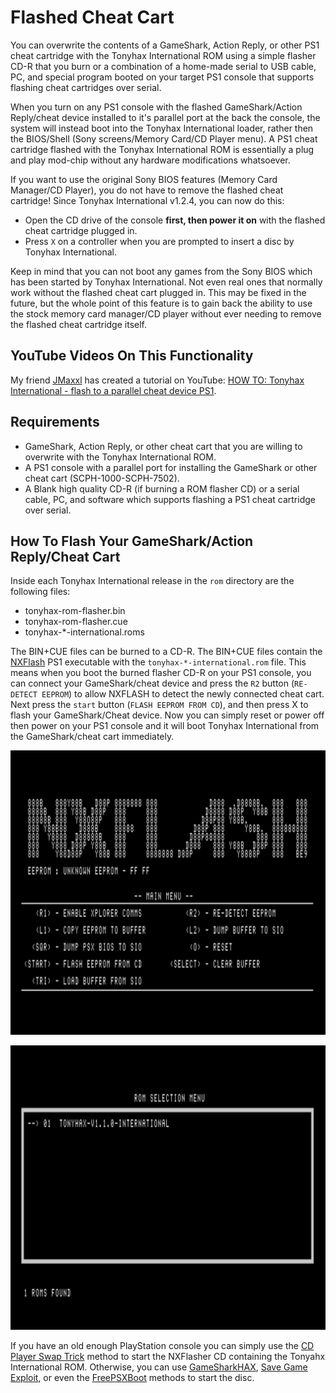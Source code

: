 # Flashed Cheat Cart

You can overwrite the contents of a GameShark, Action Reply, or other PS1 cheat cartridge with the Tonyhax International ROM using a simple flasher CD-R that you burn or a combination of a home-made serial to USB cable, PC, and special program booted on your target PS1 console that supports flashing cheat cartridges over serial.

When you turn on any PS1 console with the flashed GameShark/Action Reply/cheat device installed to it's parallel port at the back the console, the system will instead boot into the Tonyhax International loader, rather then the BIOS/Shell (Sony screens/Memory Card/CD Player menu). A PS1 cheat cartridge flashed with the Tonyhax International ROM is essentially a plug and play mod-chip without any hardware modifications whatsoever.

If you want to use the original Sony BIOS features (Memory Card Manager/CD Player), you do not have to remove the flashed cheat cartridge! Since Tonyhax International v1.2.4, you can now do this:

*   Open the CD drive of the console **first, then power it on** with the flashed cheat cartridge plugged in.
*   Press `X` on a controller when you are prompted to insert a disc by Tonyhax International.

Keep in mind that you can not boot any games from the Sony BIOS which has been started by Tonyhax International. Not even real ones that normally work without the flashed cheat cart plugged in. This may be fixed in the future, but the whole point of this feature is to gain back the ability to use the stock memory card manager/CD player without ever needing to remove the flashed cheat cartridge itself.

## YouTube Videos On This Functionality

My friend [JMaxxl](https://github.com/JMaxxL) has created a tutorial on YouTube: [HOW TO: Tonyhax International - flash to a parallel cheat device PS1](https://www.youtube.com/watch?v=sujXwGnPtqQ).


## Requirements

*   GameShark, Action Reply, or other cheat cart that you are willing to overwrite with the Tonyhax International ROM.
*   A PS1 console with a parallel port for installing the GameShark or other cheat cart (SCPH-1000-SCPH-7502).
*   A Blank high quality CD-R (if burning a ROM flasher CD) or a serial cable, PC, and software which supports flashing a PS1 cheat cartridge over serial.

## How To Flash Your GameShark/Action Reply/Cheat Cart

Inside each Tonyhax International release in the `rom` directory are the following files:

*   tonyhax-rom-flasher.bin
*   tonyhax-rom-flasher.cue
*   tonyhax-*-international.roms

The BIN+CUE files can be burned to a CD-R. The BIN+CUE files contain the [NXFlash](https://github.com/danhans42/nxflash) PS1 executable with the `tonyhax-*-international.rom` file. This means when you boot the burned flasher CD-R on your PS1 console, you can connect your GameShark/cheat device and press the `R2` button (`RE-DETECT EEPROM`) to allow NXFLASH to detect the newly connected cheat cart. Next press the `start` button (`FLASH EEPROM FROM CD`), and then press X to flash your GameShark/Cheat device. Now you can simply reset or power off then power on your PS1 console and it will boot Tonyhax International from the GameShark/cheat cart immediately.

![rom flasher cd 1](images/rom-flasher-cd-1.jpg)

![rom flasher cd 2](images/rom-flasher-cd-2.jpg)

If you have an old enough PlayStation console you can simply use the [CD Player Swap Trick](boot-cd.html#cd-player-swap-trick) method to start the NXFlasher CD containing the Tonyahx International ROM. Otherwise, you can use [GameSharkHAX](gameshark-code.md), [Save Game Exploit](save-game-exploit.md), or even the [FreePSXBoot](freepsxboot-exploit.md) methods to start the disc.